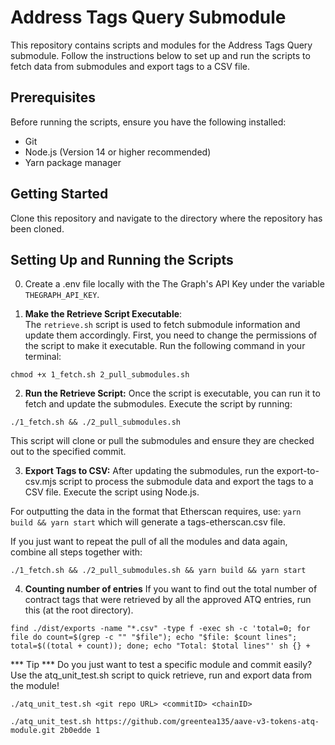 # Address Tags Query Submodule

This repository contains scripts and modules for the Address Tags Query submodule. Follow the instructions below to set up and run the scripts to fetch data from submodules and export tags to a CSV file.

## Prerequisites

Before running the scripts, ensure you have the following installed:

- Git
- Node.js (Version 14 or higher recommended)
- Yarn package manager

## Getting Started

Clone this repository and navigate to the directory where the repository has been cloned.

## Setting Up and Running the Scripts

0. Create a .env file locally with the The Graph's API Key under the variable ```THEGRAPH_API_KEY```.

1. **Make the Retrieve Script Executable**:  
   The `retrieve.sh` script is used to fetch submodule information and update them accordingly. First, you need to change the permissions of the script to make it executable. Run the following command in your terminal:

```chmod +x 1_fetch.sh 2_pull_submodules.sh```

2. **Run the Retrieve Script:**
Once the script is executable, you can run it to fetch and update the submodules. Execute the script by running:

```./1_fetch.sh && ./2_pull_submodules.sh```

This script will clone or pull the submodules and ensure they are checked out to the specified commit.

3. **Export Tags to CSV:**
After updating the submodules, run the export-to-csv.mjs script to process the submodule data and export the tags to a CSV file. Execute the script using Node.js.

For outputting the data in the format that Etherscan requires, use:
```yarn build && yarn start```
which will generate a tags-etherscan.csv file.

If you just want to repeat the pull of all the modules and data again, combine all steps together with:

```./1_fetch.sh && ./2_pull_submodules.sh && yarn build && yarn start```

4. **Counting number of entries**
If you want to find out the total number of contract tags that were retrieved by all the approved ATQ entries, run this (at the root directory).

```find ./dist/exports -name "*.csv" -type f -exec sh -c 'total=0; for file do count=$(grep -c "" "$file"); echo "$file: $count lines"; total=$((total + count)); done; echo "Total: $total lines"' sh {} + ```

*** Tip ***
Do you just want to test a specific module and commit easily? 
Use the atq_unit_test.sh script to quick retrieve, run and export data from the module!

```./atq_unit_test.sh <git repo URL> <commitID> <chainID>```

```./atq_unit_test.sh https://github.com/greentea135/aave-v3-tokens-atq-module.git 2b0edde 1```